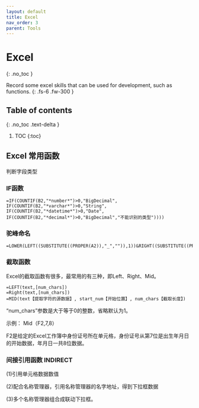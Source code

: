 ```yaml
---
layout: default
title: Excel
nav_order: 3
parent: Tools
---
```


# Excel
{: .no_toc }

Record some excel skills that can be used for development, such as functions.
{: .fs-6 .fw-300 }


## Table of contents
{: .no_toc .text-delta }

1. TOC
{:toc}

## Excel 常用函数

判断字段类型

### IF函数

```text
=IF(COUNTIF(B2,"*number*")>0,"BigDecimal",
IF(COUNTIF(B2,"*varchar*")>0,"String",
IF(COUNTIF(B2,"*datetime*")>0,"Date",
IF(COUNTIF(B2,"*decimal*")>0,"BigDecimal","不能识别的类型"))))
```


### 驼峰命名

```text
=LOWER(LEFT((SUBSTITUTE((PROPER(A2)),"_","")),1))&RIGHT((SUBSTITUTE((PROPER(A2)),"_","")),LEN((SUBSTITUTE((PROPER(A2)),"_","")))-1)
```


### 截取函数

Excel的截取函数有很多，最常用的有三种，即Left、Right、Mid。

```text
=LEFT(text,[num_chars])
=Right(text,[num_chars])
=MID(text【提取字符的源数据】, start_num【开始位置】, num_chars【截取长度】)
```

“num_chars”参数是大于等于0的整数，省略默认为1。

示例： Mid（F2,7,8）

F2是给定的Excel工作簿中身份证号所在单元格，身份证号从第7位是出生年月日的开始数据，年月日一共8位数据。

### 间接引用函数 INDIRECT

(1)引用单元格数据数值
    
(2)配合名称管理器，引用名称管理器的名字地址，得到下拉框数据

(3)多个名称管理器组合成联动下拉框。